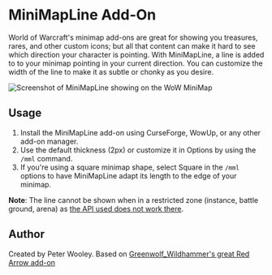 # MiniMapLine Add-On

 World of Warcraft's minimap add-ons are great for showing you treasures, rares, and other custom icons; but all that content can make it hard to see which direction your character is pointing. With MiniMapLine, a line is added to to your minimap pointing in your current direction. You can customize the width of the line to make it as subtle or chonky as you desire.

 <img src="screenshots/default.png" alt="Screenshot of MiniMapLine showing on the WoW MiniMap" />

## Usage
1. Install the MiniMapLine add-on using CurseForge, WowUp, or any other add-on manager.
2. Use the default thickness (2px) or customize it in Options by using the `/mml` command.
3. If you're using a square minimap shape, select Square in the `/mml` options to have MiniMapLine adapt its length to the edge of your minimap.

<strong>Note</strong>: The line cannot be shown when in a restricted zone (instance, battle ground, arena) as [the API used does not work there](https://wowpedia.fandom.com/wiki/API_GetPlayerFacing).

## Author
Created by Peter Wooley. Based on [Greenwolf_Wildhammer's great Red Arrow add-on](https://www.curseforge.com/wow/addons/red-arrow)